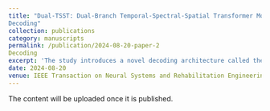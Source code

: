 ```yaml
---
title: "Dual-TSST: Dual-Branch Temporal-Spectral-Spatial Transformer Model for EEG 
Decoding"
collection: publications
category: manuscripts
permalink: /publication/2024-08-20-paper-2 
Decoding
excerpt: 'The study introduces a novel decoding architecture called the Dual-Branch Temporal-Spectral-Spatial Transformer (Dual-TSST) for decoding electroencephalography (EEG) signals. This architecture uses convolutional neural networks (CNNs) to extract temporal-spatial features from raw EEG data and temporal-spectral-spatial features from time-frequency domain data. These features are then integrated and processed by a transformer to capture global long-range dependencies in the non-stationary EEG signals, followed by classification using global average pooling and multi-layer perceptron blocks. The proposed method was evaluated on three public datasets (BCI IV 2a, BCI IV 2b, and SEED), achieving average accuracies of 80.67%, 88.64%, and 96.65%, respectively, outperforming over ten other state-of-the-art methods. This study highlights the potential of the Dual-TSST for high-performance EEG decoding and future CNN-Transformer applications.'
date: 2024-08-20
venue: IEEE Transaction on Neural Systems and Rehabilitation Engineering
---
```


The content will be uploaded once it is published.
